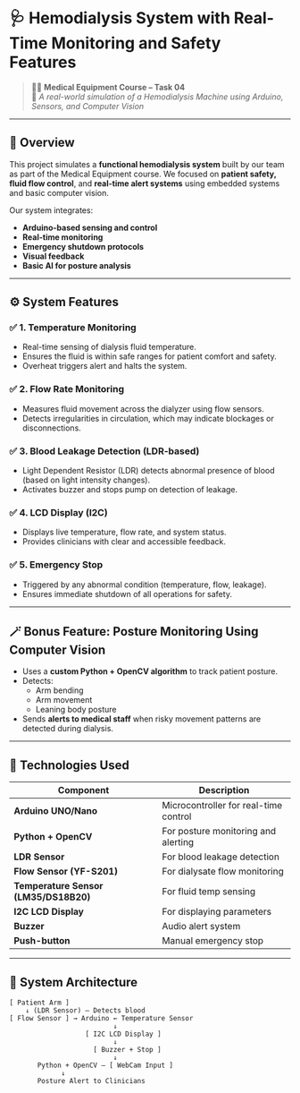 
# 🩺 Hemodialysis System with Real-Time Monitoring and Safety Features

> 👨‍⚕️ **Medical Equipment Course – Task 04**  
> 🧠 *A real-world simulation of a Hemodialysis Machine using Arduino, Sensors, and Computer Vision*

---

## 📌 Overview

This project simulates a **functional hemodialysis system** built by our team as part of the Medical Equipment course. We focused on **patient safety, fluid flow control**, and **real-time alert systems** using embedded systems and basic computer vision.

Our system integrates:
- **Arduino-based sensing and control**
- **Real-time monitoring**
- **Emergency shutdown protocols**
- **Visual feedback**
- **Basic AI for posture analysis**

---

## ⚙️ System Features

### ✅ **1. Temperature Monitoring**
- Real-time sensing of dialysis fluid temperature.
- Ensures the fluid is within safe ranges for patient comfort and safety.
- Overheat triggers alert and halts the system.

### ✅ **2. Flow Rate Monitoring**
- Measures fluid movement across the dialyzer using flow sensors.
- Detects irregularities in circulation, which may indicate blockages or disconnections.

### ✅ **3. Blood Leakage Detection (LDR-based)**
- Light Dependent Resistor (LDR) detects abnormal presence of blood (based on light intensity changes).
- Activates buzzer and stops pump on detection of leakage.

### ✅ **4. LCD Display (I2C)**
- Displays live temperature, flow rate, and system status.
- Provides clinicians with clear and accessible feedback.

### ✅ **5. Emergency Stop**
- Triggered by any abnormal condition (temperature, flow, leakage).
- Ensures immediate shutdown of all operations for safety.

---

## 🪄 Bonus Feature: **Posture Monitoring Using Computer Vision**
- Uses a **custom Python + OpenCV algorithm** to track patient posture.
- Detects:
  - Arm bending
  - Arm movement
  - Leaning body posture
- Sends **alerts to medical staff** when risky movement patterns are detected during dialysis.

---

## 🧰 Technologies Used

| Component                | Description                               |
|--------------------------|-------------------------------------------|
| **Arduino UNO/Nano**     | Microcontroller for real-time control     |
| **Python + OpenCV**      | For posture monitoring and alerting       |
| **LDR Sensor**           | For blood leakage detection               |
| **Flow Sensor (YF-S201)**| For dialysate flow monitoring             |
| **Temperature Sensor (LM35/DS18B20)** | For fluid temp sensing       |
| **I2C LCD Display**      | For displaying parameters                 |
| **Buzzer**               | Audio alert system                        |
| **Push-button**          | Manual emergency stop                     |

---

## 🧪 System Architecture

```plaintext
[ Patient Arm ] 
    ↓ (LDR Sensor) — Detects blood
[ Flow Sensor ] → Arduino ← Temperature Sensor
                          ↓
                   [ I2C LCD Display ]
                          ↓
                     [ Buzzer + Stop ]
                          ↓
       Python + OpenCV — [ WebCam Input ]
             ↓
       Posture Alert to Clinicians

